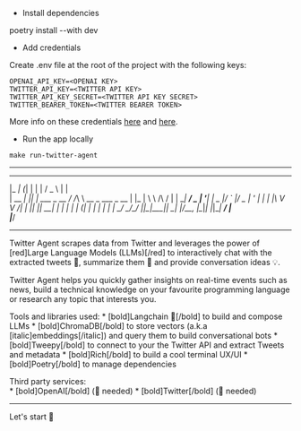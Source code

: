 * Install dependencies

poetry install --with dev

* Add credentials

Create .env file at the root of the project with the following keys:

```
OPENAI_API_KEY=<OPENAI KEY>
TWITTER_API_KEY=<TWITTER API KEY>
TWITTER_API_KEY_SECRET=<TWITTER API KEY SECRET>
TWITTER_BEARER_TOKEN=<TWITTER BEARER TOKEN>
```

More info on these credentials [here](https://openai.com/) and [here](https://developer.twitter.com/en/docs/apps/overview).


* Run the app locally

```shell
make run-twitter-agent
```
________________________________________________________________________

 _____        _ _   _               ___                   _   
|_   _|      (_| | | |             / _ \                 | |  
  | __      ___| |_| |_ ___ _ __  / /_\ \ __ _  ___ _ __ | |_ 
  | \ \ /\ / | | __| __/ _ | '__| |  _  |/ _` |/ _ | '_ \| __|
  | |\ V  V /| | |_| ||  __| |    | | | | (_| |  __| | | | |_ 
  \_/ \_/\_/ |_|\__|\__\___|_|    \_| |_/\__, |\___|_| |_|\__|
                                          __/ |               
                                         |___/                
________________________________________________________________________   


Twitter Agent scrapes data from Twitter and leverages the power of [red]Large Language Models (LLMs)[/red] 
to interactively chat with the extracted tweets 💬, summarize them 📝 and provide conversation ideas 💡.

Twitter Agent helps you quickly gather insights on real-time events such as news, build a technical knowledge
on your favourite programming language or research any topic that interests you. 

Tools and libraries used: 
    * [bold]Langchain 🦜[/bold] to build and compose LLMs
    * [bold]ChromaDB[/bold] to store vectors (a.k.a [italic]embeddings[/italic]) and query them to build conversational bots
    * [bold]Tweepy[/bold] to connect to your the Twitter API and extract Tweets and metadata
    * [bold]Rich[/bold] to build a cool terminal UX/UI
    * [bold]Poetry[/bold] to manage dependencies

Third party services:   
    * [bold]OpenAI[/bold] (🔑 needed)
    * [bold]Twitter[/bold] (🔑 needed)

*************************************************************************************************************

Let's start :rocket:
```


```